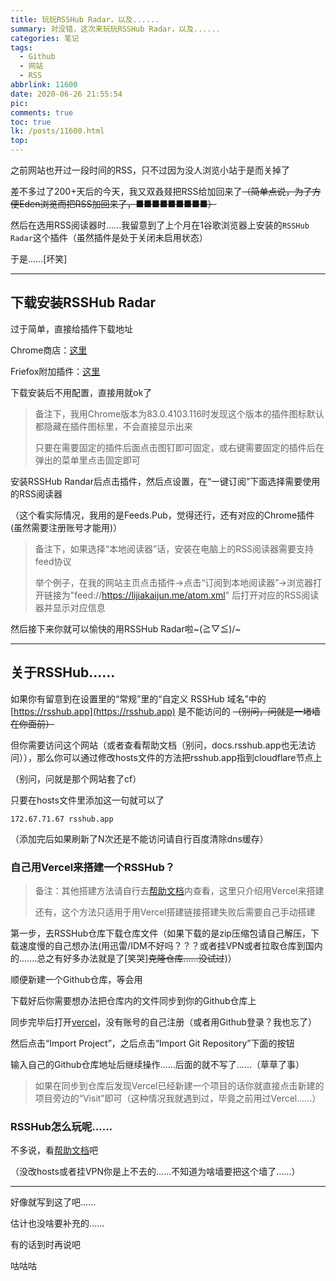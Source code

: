 ```yaml
---
title: 玩玩RSSHub Radar，以及......
summary: 对没错，这次来玩玩RSSHub Radar，以及......
categories: 笔记
tags:
  - Github
  - 网站
  - RSS
abbrlink: 11600
date: 2020-06-26 21:55:54
pic:
comments: true
toc: true
lk: /posts/11600.html
top:
---
```

之前网站也开过一段时间的RSS，只不过因为没人浏览小站于是而关掉了

差不多过了200+天后的今天，我又双叒叕把RSS给加回来了~~（简单点说，为了方便Eden浏览而把RSS加回来了，■■■■■■■■■）~~

然后在选用RSS阅读器时......我留意到了上个月在1谷歌浏览器上安装的`RSSHub Radar`这个插件（虽然插件是处于关闭未启用状态）

于是......[坏笑]

---

## 下载安装RSSHub Radar

过于简单，直接给插件下载地址

Chrome商店：[这里](https://chrome.google.com/webstore/detail/kefjpfngnndepjbopdmoebkipbgkggaa)

Friefox附加插件：[这里](https://addons.mozilla.org/zh-CN/firefox/addon/rsshub-radar)

下载安装后不用配置，直接用就ok了

> 备注下，我用Chrome版本为83.0.4103.116时发现这个版本的插件图标默认都隐藏在插件图标里，不会直接显示出来
>
> 只要在需要固定的插件后面点击图钉即可固定，或右键需要固定的插件后在弹出的菜单里点击固定即可

安装RSSHub Randar后点击插件，然后点设置，在“一键订阅”下面选择需要使用的RSS阅读器

（这个看实际情况，我用的是Feeds.Pub，觉得还行，还有对应的Chrome插件(虽然需要注册账号才能用)）

> 备注下，如果选择“本地阅读器”话，安装在电脑上的RSS阅读器需要支持feed协议
>
> 举个例子，在我的网站主页点击插件→点击“订阅到本地阅读器”→浏览器打开链接为"feed://https://lijiakaijun.me/atom.xml" 后打开对应的RSS阅读器并显示对应信息

然后接下来你就可以愉快的用RSSHub Radar啦~\(≧▽≦)/~

---

## 关于RSSHub......

如果你有留意到在设置里的“常规”里的“自定义 RSSHub 域名”中的[https://rsshub.app](https://rsshub.app) 是不能访问的 ~~（别问，问就是一堵墙在你面前）~~

但你需要访问这个网站（或者查看帮助文档（别问，docs.rsshub.app也无法访问）），那么你可以通过修改hosts文件的方法把rsshub.app指到cloudflare节点上

（别问，问就是那个网站套了cf）

只要在hosts文件里添加这一句就可以了

````
172.67.71.67 rsshub.app
````

（添加完后如果刷新了N次还是不能访问请自行百度清除dns缓存）

### 自己用Vercel来搭建一个RSSHub？

> 备注：其他搭建方法请自行去[帮助文档](https://docs.rsshub.app/install/)内查看，这里只介绍用Vercel来搭建
>
> 还有，这个方法只适用于用Vercel搭建链接搭建失败后需要自己手动搭建

第一步，去RSSHub仓库下载仓库文件（如果下载的是zip压缩包请自己解压，下载速度慢的自己想办法(用迅雷/IDM不好吗？？？或者挂VPN或者拉取仓库到国内的.......总之有好多办法就是了[笑哭]~~克隆仓库......没试过~~)）

顺便新建一个Github仓库，等会用

下载好后你需要想办法把仓库内的文件同步到你的Github仓库上

同步完毕后打开[vercel](https://vercel.com/)，没有账号的自己注册（或者用Github登录？我也忘了）

然后点击“Import Project”，之后点击“Import Git Repository”下面的按钮

输入自己的Github仓库地址后继续操作......后面的就不写了......（草草了事）

> 如果在同步到仓库后发现Vercel已经新建一个项目的话你就直接点击新建的项目旁边的“Visit”即可（这种情况我就遇到过，毕竟之前用过Vercel......）

<!--当你在写文章时听到有人播放Are you ok?时你的感受是怎么样的......-->

<!--还有，当你在写文章时在用着Chrome时Chrome突然黑屏，你的感想如何......-->

### RSSHub怎么玩呢......

不多说，看[帮助文档](https://docs.rsshub.app)吧

（没改hosts或者挂VPN你是上不去的......不知道为啥墙要把这个墙了......）

---

好像就写到这了吧......

估计也没啥要补充的......

有的话到时再说吧

咕咕咕